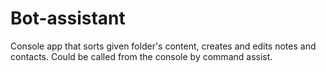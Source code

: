 # Bot-assistant

Console app that sorts given folder's content, creates and edits notes and contacts. Could be called from the console by command assist. 